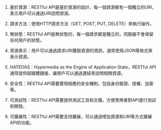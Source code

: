 

1. 基於資源：RESTful API是基於資源的設計，每一個資源都有一個獨立的URI，表示用戶可以通過URI訪問資源。

2. 請求方法：使用HTTP請求方法（GET, POST, PUT, DELETE）來執行操作。

3. 無狀態：RESTful API是無狀態的，每一個請求都是獨立的，伺服器不會保留任何用戶的狀態。

4. 資源表示：用戶可以通過請求URI獲取資源的資訊，通常使用JSON等格式來表示資源。

5. HATEOAS：Hypermedia as the Engine of Application State，RESTful API通常提供超媒體鏈接，讓用戶可以通過連結來訪問相關資源。

6. 安全性：RESTful API需要實現相應的安全機制，包括身份驗證、授權、加密等。

7. 可測試性：RESTful API需要提供測試工具和文檔，方便使用者對API進行測試和開發。

8. 可擴展性：RESTful API需要支持擴展，可以通過增加資源和URI等方式擴展API的功能。